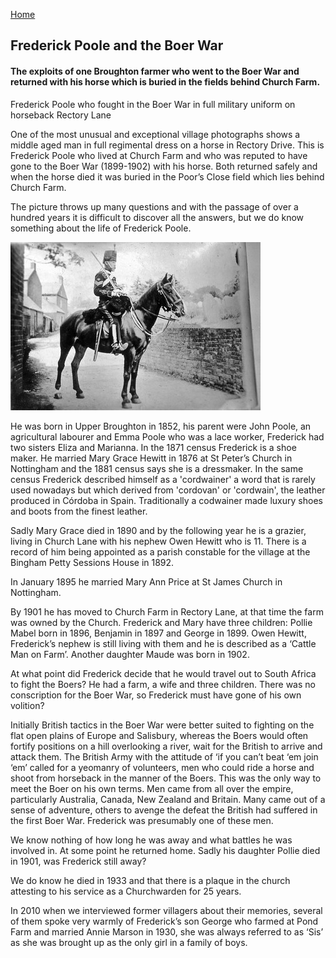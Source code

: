 [Home](https://simon-scmp.github.io/Upper-Broughton-History/)


## Frederick Poole and the Boer War

#### The exploits of one Broughton farmer who went to the Boer War and returned with his horse which is buried in the fields behind Church Farm.

Frederick Poole who fought in the Boer War in full military uniform on horseback Rectory Lane

One of the most unusual and exceptional village photographs shows a middle aged man in full regimental dress on a horse in Rectory Drive. This is Frederick Poole who lived at Church Farm and who was reputed to have gone to the Boer War (1899-1902) with his horse. Both returned safely and when the horse died it was buried in the Poor’s Close field which lies behind Church Farm.

The picture throws up many questions and with the passage of over a hundred years it is difficult to discover all the answers, but we do know something about the life of Frederick Poole.

![Frederick Poole](Poole.jpeg)

He was born in Upper Broughton in 1852, his parent were John Poole, an agricultural labourer and Emma Poole who was a lace worker, Frederick had two sisters Eliza and Marianna. In the 1871 census Frederick is a shoe maker. He married Mary Grace Hewitt in 1876 at St Peter’s Church in Nottingham and the 1881 census says she is a dressmaker. In the same census Frederick described himself as a 'cordwainer' a word that is rarely used nowadays but which derived from 'cordovan' or 'cordwain', the leather produced in Córdoba in Spain. Traditionally a codwainer made luxury shoes and boots from the finest leather.

Sadly Mary Grace died in 1890 and by the following year he is a grazier, living in Church Lane with his nephew Owen Hewitt who is 11. There is a record of him being appointed as a parish constable for the village at the Bingham Petty Sessions House in 1892.

In January 1895 he married Mary Ann Price at St James Church in Nottingham.

By 1901 he has moved to Church Farm in Rectory Lane, at that time the farm was owned by the Church. Frederick and Mary have three children: Pollie Mabel born in 1896, Benjamin in 1897 and George in 1899. Owen Hewitt, Frederick’s nephew is still living with them and he is described as a ‘Cattle Man on Farm’. Another daughter Maude was born in 1902.

At what point did Frederick decide that he would travel out to South Africa to fight the Boers? He had a farm, a wife and three children. There was no conscription for the Boer War, so Frederick must have gone of his own volition?

Initially British tactics in the Boer War were better suited to fighting on the flat open plains of Europe and Salisbury, whereas the Boers would often fortify positions on a hill overlooking a river, wait for the British to arrive and attack them. The British Army with the attitude of  ‘if you can’t beat ‘em join ‘em’ called for a yeomanry of volunteers, men who could ride a horse and shoot from horseback in the manner of the Boers. This was the only way to meet the Boer on his own terms. Men came from all over the empire, particularly Australia, Canada, New Zealand and Britain. Many came out of a sense of adventure, others to avenge the defeat the British had suffered in the first Boer War. Frederick was presumably one of these men.

We know nothing of how long he was away and what battles he was involved in. At some point he returned home. Sadly his daughter Pollie died in 1901, was Frederick still away?

We do know he died in 1933 and that there is a plaque in the church attesting to his service as a Churchwarden for 25 years.

In 2010 when we interviewed former villagers about their memories, several of them spoke very warmly of Frederick’s son George who farmed at Pond Farm and married Annie Marson in 1930, she was always referred to as ‘Sis’ as she was brought up as the only girl in a family of boys.
